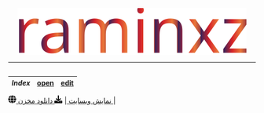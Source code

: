 <div align="center">
    <a href="https://github.com/raminxz/raminxz.github.io/edit/main/index.html">
        <img align="center" src="https://raw.githubusercontent.com/raminxz/svg/b94bc695f2dc3da3ac9d1e2a7cf68fc073efbfb8/raminxz-center.svg" />
    </a>
</div>

***
|    |    |    |    |    |    |    |    |    |
|:--:|:--:|:--:|:--:|:--:|:--:|:--:|:--:|:--:|

|*Index*|[open](https://github.com/raminxz/raminxz.github.io/blob/main/index.html)|[edit](https://github.com/raminxz/raminxz.github.io/edit/main/index.html)|
|:--:|:--:|:--:|

 <a href="https://raminxz.github.io/">
<img src="https://raw.githubusercontent.com/iranset/iranset.github.io/a506c379f67c5b5bcab79eac57be2a6ee949461f/svgs/solid/globe.svg" width="16" height="16" alt="site" title="site"/> نمایش وبسایت
</a>
|
<a class="" href="#">
  <img src="https://raw.githubusercontent.com/iranset/iranset.github.io/main/svgs/solid/download.svg" width="16" height="16" title="download" alt="download" /> دانلود مخزن 
</a>
|


|    |    |    |    |    |    |    |    |    |
|:--:|:--:|:--:|:--:|:--:|:--:|:--:|:--:|:--:|
